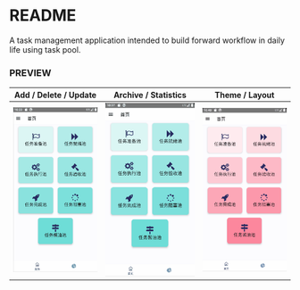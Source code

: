 # README
 A task management application intended to build forward workflow in daily life using task pool.

### PREVIEW

|                  Add / Delete / Update                  |                 Archive / Statistics                 |                   Theme / Layout                   |
| :-----------------------------------------------------: | :--------------------------------------------------: | :------------------------------------------------: |
| <img src="./public/basic_crud.gif" style="zoom:53%;" /> | <img src="./public/archive.gif" style="zoom:53%;" /> | <img src="./public/theme.gif" style="zoom:53%;" /> |




